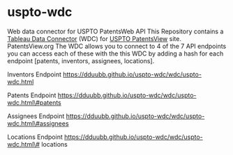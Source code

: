 # uspto-wdc
Web data connector for USPTO PatentsWeb API
This Repository contains a [Tableau Data
Connector](https://tableau.github.io/webdataconnector/) (WDC) for [USPTO
PatentsView](https://www.patentsview.org/api/doc.html) site. PatentsView.org The
WDC allows you to connect to 4 of the 7 API endpoints you can access each of
these with the this WDC by adding a hash for each endpoint [patents, inventors,
assignees, locations].

Inventors Endpoint https://dduubb.github.io/uspto-wdc/wdc/uspto-wdc.html

Patents Endpoint https://dduubb.github.io/uspto-wdc/wdc/uspto-wdc.html\#patents

Assignees Endpoint
https://dduubb.github.io/uspto-wdc/wdc/uspto-wdc.html\#assignees

Locations Endpoint https://dduubb.github.io/uspto-wdc/wdc/uspto-wdc.html\#
locations
